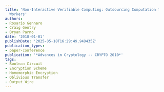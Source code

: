 ```yaml
---
title: 'Non-Interactive Verifiable Computing: Outsourcing Computation to Untrusted
  Workers'
authors:
- Rosario Gennaro
- Craig Gentry
- Bryan Parno
date: '2010-01-01'
publishDate: '2025-05-18T16:29:49.949435Z'
publication_types:
- paper-conference
publication: '*Advances in Cryptology -- CRYPTO 2010*'
tags:
- Boolean Circuit
- Encryption Scheme
- Homomorphic Encryption
- Oblivious Transfer
- Output Wire
---
```

